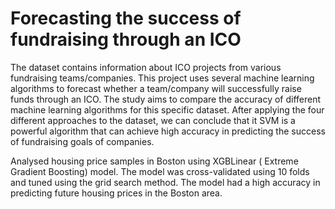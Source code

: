 # Forecasting the success of fundraising through an ICO
The dataset contains information about ICO projects from various fundraising teams/companies.
This project uses several machine learning algorithms to forecast whether a team/company will successfully raise funds through an ICO. The study aims to compare the accuracy of different machine learning algorithms for this specific dataset. After applying the four different approaches to the dataset, we can conclude that it SVM is a powerful algorithm that can achieve high accuracy in predicting the success of fundraising goals of companies.


Analysed housing price samples in Boston using XGBLinear ( Extreme Gradient Boosting) model. The model was cross-validated using 10 folds and tuned using the grid search method. The model had a high accuracy in predicting future housing prices in the Boston area.
